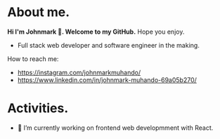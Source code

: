 # About me.
  <strong>Hi I'm Johnmark 👋. Welcome to my GitHub.</strong>
 Hope you enjoy.

 - Full stack web developer and software engineer in the making.

 How to reach me:
 - https://instagram.com/johnmarkmuhando/
- https://www.linkedin.com/in/johnmark-muhando-69a05b270/
<!-- # Skills.
- ![Skills on C programming language](./images/rsz_c_programming_language_logo_hd_png_download__transparent_png_image_-_pngitem.jpg) -->

# Activities.
- 🔭 I’m currently working on frontend web developmment with React.

<!-- - 👯 I’m looking to collaborate on ... -->




<!--
**johnmark287/johnmark287** is a ✨ _special_ ✨ repository because its `README.md` (this file) appears on your GitHub profile.

Here are some ideas to get you started:

- 🌱 I’m currently learning ...
- 🤔 I’m looking for help with ...
- 💬 Ask me about ...
- 📫 How to reach me: ...
- 😄 Pronouns: ...
- ⚡ Fun fact: ...
-->
